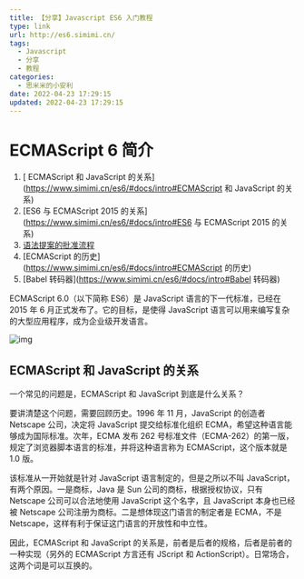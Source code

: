 ```yaml
---
title: 【分享】Javascript ES6 入门教程
type: link
url: http://es6.simimi.cn/
tags:
  - Javascript
  - 分享
  - 教程
categories:
  - 思米米的小安利
date: 2022-04-23 17:29:15
updated: 2022-04-23 17:29:15
---
```


# ECMAScript 6 简介

1. [ ECMAScript 和 JavaScript 的关系](https://www.simimi.cn/es6/#docs/intro#ECMAScript 和 JavaScript 的关系)
2. [ES6 与 ECMAScript 2015 的关系](https://www.simimi.cn/es6/#docs/intro#ES6 与 ECMAScript 2015 的关系)
3. [语法提案的批准流程](https://www.simimi.cn/es6/#docs/intro#语法提案的批准流程)
4. [ECMAScript 的历史](https://www.simimi.cn/es6/#docs/intro#ECMAScript 的历史)
5. [Babel 转码器](https://www.simimi.cn/es6/#docs/intro#Babel 转码器)

ECMAScript 6.0（以下简称 ES6）是 JavaScript 语言的下一代标准，已经在 2015 年 6 月正式发布了。它的目标，是使得 JavaScript 语言可以用来编写复杂的大型应用程序，成为企业级开发语言。

![img](https://www.simimi.cn/es6/images/cover-3rd.jpg)

## ECMAScript 和 JavaScript 的关系

一个常见的问题是，ECMAScript 和 JavaScript 到底是什么关系？

要讲清楚这个问题，需要回顾历史。1996 年 11 月，JavaScript 的创造者 Netscape 公司，决定将 JavaScript 提交给标准化组织 ECMA，希望这种语言能够成为国际标准。次年，ECMA 发布 262 号标准文件（ECMA-262）的第一版，规定了浏览器脚本语言的标准，并将这种语言称为 ECMAScript，这个版本就是 1.0 版。

该标准从一开始就是针对 JavaScript 语言制定的，但是之所以不叫 JavaScript，有两个原因。一是商标，Java 是 Sun 公司的商标，根据授权协议，只有 Netscape 公司可以合法地使用 JavaScript 这个名字，且 JavaScript 本身也已经被 Netscape 公司注册为商标。二是想体现这门语言的制定者是 ECMA，不是 Netscape，这样有利于保证这门语言的开放性和中立性。

因此，ECMAScript 和 JavaScript 的关系是，前者是后者的规格，后者是前者的一种实现（另外的 ECMAScript 方言还有 JScript 和 ActionScript）。日常场合，这两个词是可以互换的。

<!-- more -->
